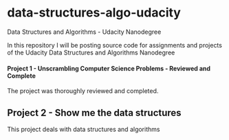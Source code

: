 # data-structures-algo-udacity
Data Structures and Algorithms - Udacity Nanodegree

In this repository I will be posting source code for assignments and projects of the Udacity Data Structures and Algorithms Nanodegree

#### Project 1 - Unscrambling Computer Science Problems - Reviewed and Complete

The project was thoroughly reviewed and completed.

## Project 2 - Show me the data structures

This project deals with data structures and algorithms
